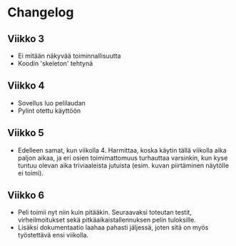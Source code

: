 # Changelog

## Viikko 3
- Ei mitään näkyvää toiminnallisuutta
- Koodin 'skeleton' tehtynä


## Viikko 4
- Sovellus luo pelilaudan
- Pylint otettu käyttöön


## Viikko 5
- Edelleen samat, kun viikolla 4. Harmittaa, koska käytin tällä viikolla aika paljon aikaa, ja eri osien toimimattomuus turhauttaa varsinkin,
kun kyse tuntuu olevan aika triviaaleista jutuista (esim. kuvan piirtäminen näytölle ei toimi).


## Viikko 6
- Peli toimii nyt niin kuin pitääkin. Seuraavaksi toteutan testit, virheilmoitukset sekä pitkäaikaistallennuksen pelin tuloksille.
- Lisäksi dokumentaatio laahaa pahasti jäljessä, joten sitä on myös työstettävä ensi viikolla.
